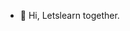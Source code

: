 - 👋 Hi, Letslearn together.

<!---
mbichewar/mbichewar is a ✨ special ✨ repository because its `README.md` (this file) appears on your GitHub profile.
You can click the Preview link to take a look at your changes.
--->
